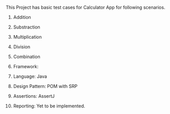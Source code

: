 This Project has basic test cases for Calculator App for following scenarios.
1. Addition
2. Substraction
3. Multiplication
4. Division
5. Combination

6. Framework:
7. Language: Java
8. Design Pattern: POM with SRP
9. Assertions: AssertJ
10. Reporting: Yet to be implemented.
